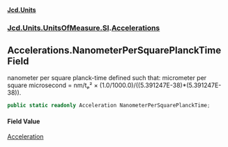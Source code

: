 #### [Jcd.Units](index 'index')
### [Jcd.Units.UnitsOfMeasure.SI](Jcd.Units.UnitsOfMeasure.SI 'Jcd.Units.UnitsOfMeasure.SI').[Accelerations](Accelerations 'Jcd.Units.UnitsOfMeasure.SI.Accelerations')

## Accelerations.NanometerPerSquarePlanckTime Field

nanometer per square planck-time defined such that: micrometer per square microsecond = nm/tₚ² ×
(1.0/1000.0)/((5.391247E-38)*(5.391247E-38)).

```csharp
public static readonly Acceleration NanometerPerSquarePlanckTime;
```

#### Field Value
[Acceleration](Acceleration 'Jcd.Units.UnitTypes.Acceleration')